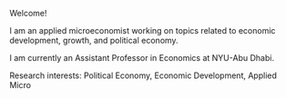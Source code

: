 Welcome! 

I am an applied microeconomist working on topics related to economic development, growth, and political economy.  

I am currently an Assistant Professor in Economics at NYU-Abu Dhabi.  

Research interests: Political Economy, Economic Development, Applied Micro

